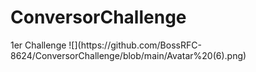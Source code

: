 <h1>ConversorChallenge</h1>
1er Challenge
![](https://github.com/BossRFC-8624/ConversorChallenge/blob/main/Avatar%20(6).png)
